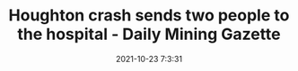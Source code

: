 ---
"title": "Houghton crash sends two people to the hospital - Daily Mining Gazette"
"date": "2021-10-23 7:3:31"
"feed_name": "GOOGLENEWSMINING"
"feed_website": "https://news.google.com/search?q=mining%2Bincident&hl=en-US&gl=US&ceid=US:en"
"feed_rss": "https://news.google.com/rss/search?q=mining%2Bincident&hl=en-US&gl=US&ceid=US:en"
"link": "https://www.mininggazette.com/news/2021/10/houghton-crash-sends-two-people-to-the-hospital/"
"source": "{'href': 'https://www.mininggazette.com', 'title': 'Daily Mining Gazette'}"
"file": "_posts/2021-1-1-2a46cf766e7d25b6641c0c4d9aac38abedbfebf8.md"
"accident": "0"
"drilling": "0"
"represented_by": "0"
"dead": "0"
"injured": "0"
"arrested": "0"
"place": "unknown place"
"where": "unknown site"
"causes": "unknown"
"place_uri": "unknown place"
---